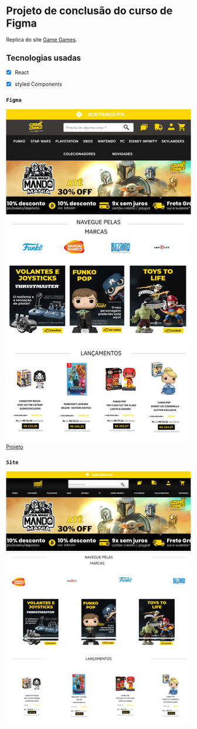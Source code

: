 # Projeto de conclusão do curso de Figma

Replica do site [Game Games](https://www.gamegames.com.br/).

## Tecnologias usadas 

- [x] React
- [x] styled Components


### `Figma`

![Projeto](image/site-figma.png)
[Projeto](https://www.figma.com/file/8tMvtqbwbZJ62tP55Tqrgs/SITE-GAMER?node-id=1%3A2&t=Iu1kiexStLUusr8B-1)

### `Site`
![Projeto](image/site-1.png)
![Projeto](image/site-2.png)
![Projeto](image/site-3.png)



